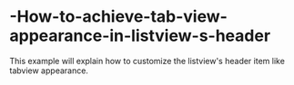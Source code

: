 # -How-to-achieve-tab-view-appearance-in-listview-s-header
This example will explain how to customize the listview's header item like tabview appearance.
